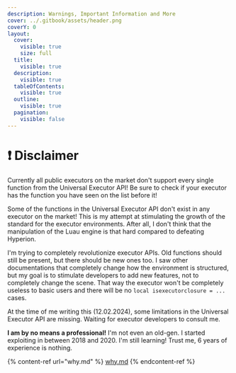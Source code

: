```yaml
---
description: Warnings, Important Information and More
cover: ../.gitbook/assets/header.png
coverY: 0
layout:
  cover:
    visible: true
    size: full
  title:
    visible: true
  description:
    visible: true
  tableOfContents:
    visible: true
  outline:
    visible: true
  pagination:
    visible: false
---
```


# ❗ Disclaimer

Currently all public executors on the market don't support every single function from the Universal Executor API! Be sure to check if your executor has the function you have seen on the list before it!

Some of the functions in the Universal Executor API don't exist in any executor on the market! This is my attempt at stimulating the growth of the standard for the executor environments. After all, I don't think that the manipulation of the Luau engine is that hard compared to defeating Hyperion.&#x20;

I'm trying to completely revolutionize executor APIs. Old functions should still be present, but there should be new ones too. I saw other documentations that completely change how the environment is structured, but my goal is to stimulate developers to add new features, not to completely change the scene. That way the executor won't be completely useless to basic users and there will be no `local isexecutorclosure = ...` cases.

At the time of me writing this (12.02.2024), some limitations in the Universal Executor API are missing. Waiting for executor developers to consult me.

**I am by no means a professional!** I'm not even an old-gen. I started exploiting in between 2018 and 2020. I'm still learning! Trust me, 6 years of experience is nothing.



{% content-ref url="why.md" %}
[why.md](why.md)
{% endcontent-ref %}

